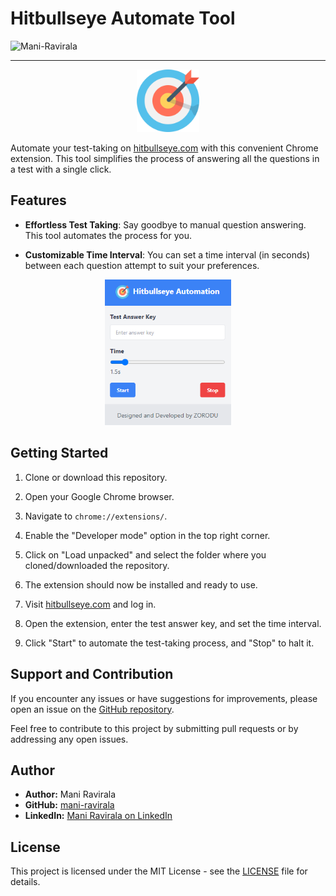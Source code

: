 # Hitbullseye Automate Tool

<p align="left"> <img src="https://komarev.com/ghpvc/?username=Mani-Ravirala&label=Profile%20views&color=0e75b6&style=flat" alt="Mani-Ravirala" /> </p>

---

<p align="center">
  <img src="./images/target_610064.png" alt="Tool Logo" width="100px">
</p>

Automate your test-taking on [hitbullseye.com](https://www.hitbullseye.com/) with this convenient Chrome extension. This tool simplifies the process of answering all the questions in a test with a single click.

## Features

- **Effortless Test Taking**: Say goodbye to manual question answering. This tool automates the process for you.

- **Customizable Time Interval**: You can set a time interval (in seconds) between each question attempt to suit your preferences.

<p align="center">
  <img src="./images/Screenshot 2023-09-10 133026.png" alt="Tool Screenshot" width="40%">
</p>

## Getting Started

1. Clone or download this repository.

2. Open your Google Chrome browser.

3. Navigate to `chrome://extensions/`.

4. Enable the "Developer mode" option in the top right corner.

5. Click on "Load unpacked" and select the folder where you cloned/downloaded the repository.

6. The extension should now be installed and ready to use.

7. Visit [hitbullseye.com](https://www.hitbullseye.com/) and log in.

8. Open the extension, enter the test answer key, and set the time interval.

9. Click "Start" to automate the test-taking process, and "Stop" to halt it.

## Support and Contribution

If you encounter any issues or have suggestions for improvements, please open an issue on the [GitHub repository](https://github.com/Mani-Ravirala/HitBulllsEye_Automation/issues).

Feel free to contribute to this project by submitting pull requests or by addressing any open issues.

## Author

- **Author:** Mani Ravirala
- **GitHub:** [mani-ravirala](https://github.com/Mani-Ravirala)
- **LinkedIn:** [Mani Ravirala on LinkedIn](https://www.linkedin.com/in/mani-ravirala-54a867204/)

## License

This project is licensed under the MIT License - see the [LICENSE](https://github.com/Mani-Ravirala/HitBulllsEye_Automation/blob/main/LICENSE) file for details.
